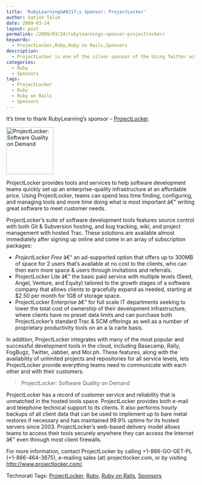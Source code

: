 ```yaml
---
title: 'RubyLearning&#8217;s Sponsor: ProjectLocker'
author: Satish Talim
date: 2009-03-24
layout: post
permalink: /2009/03/24/rubylearnings-sponsor-projectlocker/
keywords:
  - ProjectLocker,Ruby,Ruby on Rails,Sponsors
description:
  - ProjectLocker is one of the silver sponsor of the Using Twitter with Ruby course at RubyLearning.
categories:
  - Ruby
  - Sponsors
tags:
  - ProjectLocker
  - Ruby
  - Ruby on Rails
  - Sponsors
---
```

<div>
  <p>
    It&#8217;s time to thank RubyLearning&#8217;s sponsor &#8211; <a href="http://www.projectlocker.com/">ProjectLocker</a>.
  </p>
  
  <p>
    <a href='http://www.projectlocker.com/'><img class="alignright" src='http://rubylearning.com/images/ProjectLocker125x125.gif' width="125" height="125" style="border: 0px none ;" alt="ProjectLocker: Software Quality on Demand" title="ProjectLocker: Software Quality on Demand" /></a>
  </p>
  
  <p>
    ProjectLocker provides tools and services to help software development teams quickly set up an enterprise-quality infrastructure at an affordable price. Using ProjectLocker, teams can spend less time finding, configuring, and managing tools and more time doing what is most important â€” writing great software to meet customer needs.
  </p>
  
  <p>
    ProjectLocker&#8217;s suite of software development tools features source control with both Git & Subversion hosting, and bug tracking, wiki, and project management with hosted Trac. These solutions are available almost immediately after signing up online and come in an array of subscription packages:
  </p>
  
  <ul>
    <li>
      <em>ProjectLocker Free</em> â€“ an ad-supported option that offers up to 300MB of space for 2 users that&#8217;s available at no cost to the clients, who can then earn more space & users through invitations and referrals.
    </li>
    <li>
      ProjectLocker Lite â€“ the basic paid service with multiple levels (Seed, Angel, Venture, and Equity) tailored to the growth stages of a software company that allows clients to gracefully expand as needed, starting at $2.50 per month for 1GB of storage space.
    </li>
    <li>
      ProjectLocker Enterprise â€“ for full scale IT departments seeking to lower the total cost of ownership of their development infrastructure, where clients have no preset data limits and can purchase both ProjectLocker&#8217;s standard Trac & SCM offerings as well as a number of proprietary productivity tools on an a la carte basis.
    </li>
  </ul>
  
  <p>
    In addition, ProjectLocker integrates with many of the most popular and successful development tools in the cloud, including Basecamp, Rally, FogBugz, Twitter, Jabber, and Mor.ph. These features, along with the availability of unlimited projects and repositories for all service levels, lets ProjectLocker provide everything teams need to communicate with each other and with their customers.
  </p>
  
  <blockquote class="right">
    <p>
      ProjectLocker: Software Quality on Demand
    </p>
  </blockquote>
  
  <p>
    ProjectLocker has a record of customer service and reliability that is unmatched in the hosted tools space. ProjectLocker provides both e-mail and telephone technical support to its clients. It also performs hourly backups of all client data that can be used to implement up to bare metal restores if necessary and has maintained 99.9% uptime for its hosted servers since 2003. ProjectLocker&#8217;s web-based delivery model allows teams to access their tools securely anywhere they can access the Internet â€” even through most client firewalls.
  </p>
  
  <p>
    For more information, contact ProjectLocker by calling +1-866-GO-GET-PL (+1-866-464-3875), e-mailing sales (at) projectlocker.com, or by visiting <a href="http://www.projectlocker.com/">http://www.projectlocker.com/</a>.
  </p>
</div>

Technorati Tags: <a href="http://technorati.com/tag/ProjectLocker" rel="tag">ProjectLocker</a>, <a href="http://technorati.com/tag/Ruby" rel="tag">Ruby</a>, <a href="http://technorati.com/tag/Ruby+on+Rails" rel="tag">Ruby on Rails</a>, <a href="http://technorati.com/tag/Sponsors" rel="tag">Sponsors</a>
